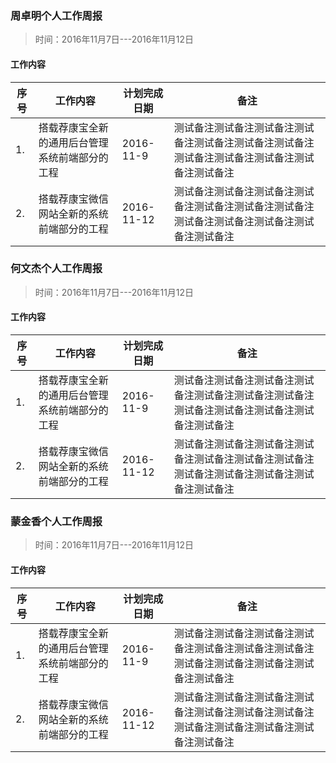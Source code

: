 ### 周卓明个人工作周报

> 时间：2016年11月7日---2016年11月12日

#### 工作内容

<table>
    <thead>
          <tr>
              <th>序号</th>
              <th>工作内容</th>
              <th>计划完成日期</th>
              <th>备注</th>
          </tr>
    </thead>
    <tbody>
          <tr>
              <td>1.</td>
              <td>搭载荐康宝全新的通用后台管理系统前端部分的工程</td>
              <td>2016-11-9</td>
              <td>测试备注测试备注测试备注测试备注测试备注测试备注测试备注测试备注测试备注测试备注测试备注测试备注</td>
          </tr>
          <tr>
              <td>2.</td>
              <td>搭载荐康宝微信网站全新的系统前端部分的工程</td>
              <td>2016-11-12</td>
              <td>测试备注测试备注测试备注测试备注测试备注测试备注测试备注测试备注测试备注测试备注测试备注测试备注</td>
          </tr>
  </tbody>
</table>


### 何文杰个人工作周报

> 时间：2016年11月7日---2016年11月12日

#### 工作内容

<table>
    <thead>
          <tr>
              <th>序号</th>
              <th>工作内容</th>
              <th>计划完成日期</th>
              <th>备注</th>
          </tr>
    </thead>
    <tbody>
          <tr>
              <td>1.</td>
              <td>搭载荐康宝全新的通用后台管理系统前端部分的工程</td>
              <td>2016-11-9</td>
              <td>测试备注测试备注测试备注测试备注测试备注测试备注测试备注测试备注测试备注测试备注测试备注测试备注</td>
          </tr>
          <tr>
              <td>2.</td>
              <td>搭载荐康宝微信网站全新的系统前端部分的工程</td>
              <td>2016-11-12</td>
              <td>测试备注测试备注测试备注测试备注测试备注测试备注测试备注测试备注测试备注测试备注测试备注测试备注</td>
          </tr>
  </tbody>
</table>


### 蒙金香个人工作周报

> 时间：2016年11月7日---2016年11月12日

#### 工作内容

<table>
    <thead>
          <tr>
              <th>序号</th>
              <th>工作内容</th>
              <th>计划完成日期</th>
              <th>备注</th>
          </tr>
    </thead>
    <tbody>
          <tr>
              <td>1.</td>
              <td>搭载荐康宝全新的通用后台管理系统前端部分的工程</td>
              <td>2016-11-9</td>
              <td>测试备注测试备注测试备注测试备注测试备注测试备注测试备注测试备注测试备注测试备注测试备注测试备注</td>
          </tr>
          <tr>
              <td>2.</td>
              <td>搭载荐康宝微信网站全新的系统前端部分的工程</td>
              <td>2016-11-12</td>
              <td>测试备注测试备注测试备注测试备注测试备注测试备注测试备注测试备注测试备注测试备注测试备注测试备注</td>
          </tr>
  </tbody>
</table>



